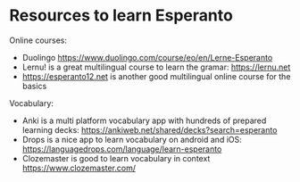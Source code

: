 # Resources to learn Esperanto

Online courses:
* Duolingo https://www.duolingo.com/course/eo/en/Lerne-Esperanto 
* Lernu! is a great multilingual course to learn the gramar: https://lernu.net
* https://esperanto12.net is another good multilingual online course for the basics

Vocabulary:
* Anki is a multi platform vocabulary app with hundreds of prepared learning decks: https://ankiweb.net/shared/decks?search=esperanto
* Drops is a nice app to learn vocabulary on android and iOS: https://languagedrops.com/language/learn-esperanto
* Clozemaster is good to learn vocabulary in context https://www.clozemaster.com/
  
